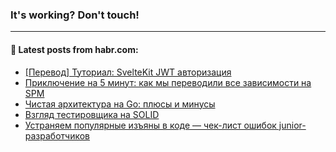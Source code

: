 ### It's working? Don't touch!

---
<!--
#### 🛠️ Technical stack:

![C++](https://img.shields.io/badge/C++-informational?logo=c%2B%2B&style=flat&logoColor=white&color=9C033A)
![Java](https://img.shields.io/badge/Java-informational?logo=java&style=flat&logoColor=white&color=007396)
![Kotlin](https://img.shields.io/badge/Kotlin-informational?logo=Kotlin&style=flat&logoColor=white&color=0095D5)
![JS](https://img.shields.io/badge/JS-informational?logo=javaScript&style=flat&logoColor=black&color=F7Df1E) <br>
![HTML5](https://img.shields.io/badge/HTML5-informational?logo=html5&style=flat&logoColor=white&color=E34F26)
![CSS3](https://img.shields.io/badge/CSS3-informational?logo=css3&style=flat&logoColor=white&color=157286)
![Sass](https://img.shields.io/badge/Saas-informational?logo=sass&style=flat&logoColor=white&color=hotpink)
![PHP](https://img.shields.io/badge/PHP-informational?logo=php&style=flat&logoColor=white&color=777BB4) <br>
![WebPAck](https://img.shields.io/badge/WebPack-informational?logo=webPack&style=flat&logoColor=white&color=FF6F00)
![Bootstrap](https://img.shields.io/badge/Bootstrap-informational?logo=Bootstrap&style=flat&logoColor=white&color=7952B3)
![MySQL](https://img.shields.io/badge/MySQL-informational?logo=MySQL&style=flat&logoColor=white&color=00f) <br>
![NodeJS](https://img.shields.io/badge/NodeJS-informational?logo=node.js&style=flat&logoColor=white&color=43853D)
![Spring](https://img.shields.io/badge/Spring-informational?logo=Spring&style=flat&logoColor=white&color=0A9EDC)
![Angular](https://img.shields.io/badge/Vue-informational?logo=vue.js&style=flat&logoColor=white&color=red)
![Git](https://img.shields.io/badge/Git-informational?logo=git&style=flat&logoColor=white&color=darkorange)

___
-->

#### 💬 Latest posts from habr.com:

<!-- BLOG-POST-LIST:START -->
- [[Перевод] Туториал: SvelteKit JWT авторизация](https://habr.com/ru/post/674456/?utm_source=habrahabr&utm_medium=rss&utm_campaign=674456)
- [Приключение на 5 минут: как мы переводили все зависимости на SPM](https://habr.com/ru/post/674406/?utm_source=habrahabr&utm_medium=rss&utm_campaign=674406)
- [Чистая архитектура на Go: плюсы и минусы](https://habr.com/ru/post/674440/?utm_source=habrahabr&utm_medium=rss&utm_campaign=674440)
- [Взгляд тестировщика на SOLID](https://habr.com/ru/post/674144/?utm_source=habrahabr&utm_medium=rss&utm_campaign=674144)
- [Устраняем популярные изъяны в коде — чек-лист ошибок junior-разработчиков](https://habr.com/ru/post/674434/?utm_source=habrahabr&utm_medium=rss&utm_campaign=674434)
<!-- BLOG-POST-LIST:END -->
